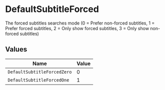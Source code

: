 # DefaultSubtitleForced

The forced subtitles searches mode (0 = Prefer non-forced subtitles, 1 = Prefer forced subtitles, 2 = Only show forced subtitles, 3 = Only show non-forced subtitles)


## Values

| Name                        | Value                       |
| --------------------------- | --------------------------- |
| `DefaultSubtitleForcedZero` | 0                           |
| `DefaultSubtitleForcedOne`  | 1                           |